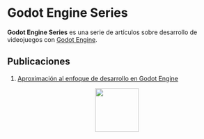 # Godot Engine Series

**Godot Engine Series** es una serie de artículos sobre desarrollo de videojuegos con [Godot Engine](https://godotengine.org/).

## Publicaciones
1. [Aproximación al enfoque de desarrollo en Godot Engine](https://medium.com/@gastoncaminiti/aproximaci%C3%B3n-al-enfoque-de-desarrollo-en-godot-engine-1e3894eca644)


<p align="center">
  <a href="https://medium.com/@gastoncaminiti"><img width="100" height="100" src="https://miro.medium.com/fit/c/256/256/1*6_fgYnisCa9V21mymySIvA.png"></a>
</p>
